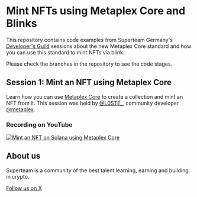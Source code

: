 # Mint NFTs using Metaplex Core and Blinks

This repository contains code examples from Superteam Germany's [Developer's Guild]([https://de.superteam.fun](https://superteam-germany.gitbook.io/superteam-germany-guilds/developers-guild/guild-101)) sessions about the new Metaplex Core standard and how you can use this standard to mint NFTs via blink. 

Please check the branches in the repository to see the code stages.

## Session 1: Mint an NFT using Metaplex Core
Learn how you can use [Metaplex Core](https://developers.metaplex.com/core) to create a collection and mint an NFT from it. 
This session was held by [@L0STE_](https://x.com/L0STE_), community developer [@metaplex](https://x.com/Metaplex).

### Recording on YouTube
[![Mint an NFT on Solana using Metaplex Core](https://img.youtube.com/vi/dP1IZv6tAH8/0.jpg)](https://www.youtube.com/watch?v=dP1IZv6tAH8)

## About us
Superteam is a community of the best talent learning, earning and building in crypto. 

[Follow us on X](https://x.com/SuperteamDE)
